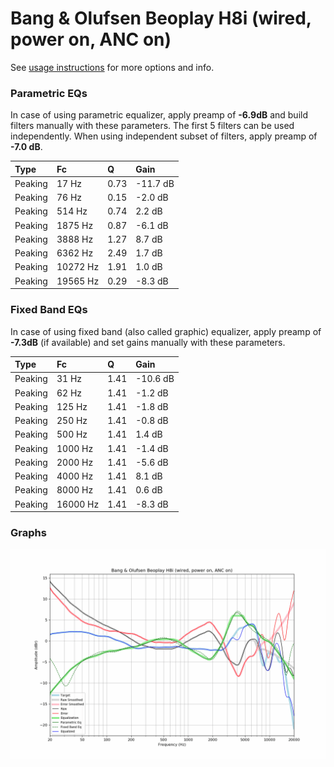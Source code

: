 # Bang & Olufsen Beoplay H8i (wired, power on, ANC on)
See [usage instructions](https://github.com/jaakkopasanen/AutoEq#usage) for more options and info.

### Parametric EQs
In case of using parametric equalizer, apply preamp of **-6.9dB** and build filters manually
with these parameters. The first 5 filters can be used independently.
When using independent subset of filters, apply preamp of **-7.0 dB**.

| Type    | Fc       |    Q | Gain     |
|:--------|:---------|:-----|:---------|
| Peaking | 17 Hz    | 0.73 | -11.7 dB |
| Peaking | 76 Hz    | 0.15 | -2.0 dB  |
| Peaking | 514 Hz   | 0.74 | 2.2 dB   |
| Peaking | 1875 Hz  | 0.87 | -6.1 dB  |
| Peaking | 3888 Hz  | 1.27 | 8.7 dB   |
| Peaking | 6362 Hz  | 2.49 | 1.7 dB   |
| Peaking | 10272 Hz | 1.91 | 1.0 dB   |
| Peaking | 19565 Hz | 0.29 | -8.3 dB  |

### Fixed Band EQs
In case of using fixed band (also called graphic) equalizer, apply preamp of **-7.3dB**
(if available) and set gains manually with these parameters.

| Type    | Fc       |    Q | Gain     |
|:--------|:---------|:-----|:---------|
| Peaking | 31 Hz    | 1.41 | -10.6 dB |
| Peaking | 62 Hz    | 1.41 | -1.2 dB  |
| Peaking | 125 Hz   | 1.41 | -1.8 dB  |
| Peaking | 250 Hz   | 1.41 | -0.8 dB  |
| Peaking | 500 Hz   | 1.41 | 1.4 dB   |
| Peaking | 1000 Hz  | 1.41 | -1.4 dB  |
| Peaking | 2000 Hz  | 1.41 | -5.6 dB  |
| Peaking | 4000 Hz  | 1.41 | 8.1 dB   |
| Peaking | 8000 Hz  | 1.41 | 0.6 dB   |
| Peaking | 16000 Hz | 1.41 | -8.3 dB  |

### Graphs
![](./Bang%20&%20Olufsen%20Beoplay%20H8i%20(wired,%20power%20on,%20ANC%20on).png)